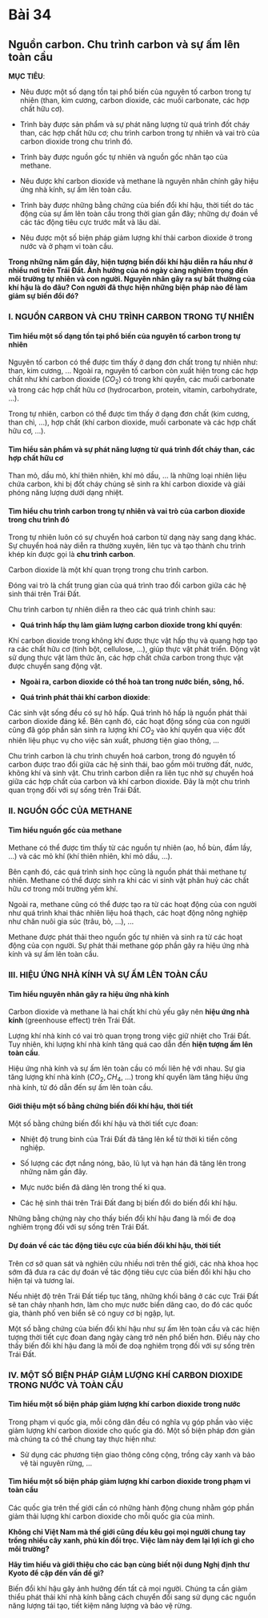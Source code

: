 # Bài 34
## Nguồn carbon. Chu trình carbon và sự ấm lên toàn cầu

**MỤC TIÊU**:

*   Nêu được một số dạng tồn tại phổ biến của nguyên tố carbon trong tự nhiên (than, kim cương, carbon dioxide, các muối carbonate, các hợp chất hữu cơ).

*   Trình bày được sản phẩm và sự phát năng lượng từ quá trình đốt cháy than, các hợp chất hữu cơ; chu trình carbon trong tự nhiên và vai trò của carbon dioxide trong chu trình đó.

*   Trình bày được nguồn gốc tự nhiên và nguồn gốc nhân tạo của methane.

*   Nêu được khí carbon dioxide và methane là nguyên nhân chính gây hiệu ứng nhà kính, sự ấm lên toàn cầu.

*   Trình bày được những bằng chứng của biến đổi khí hậu, thời tiết do tác động của sự ấm lên toàn cầu trong thời gian gần đây; những dự đoán về các tác động tiêu cực trước mắt và lâu dài.

*   Nêu được một số biện pháp giảm lượng khí thải carbon dioxide ở trong nước và ở phạm vi toàn cầu.

**Trong những năm gần đây, hiện tượng biến đổi khí hậu diễn ra hầu như ở nhiều nơi trên Trái Đất. Ảnh hưởng của nó ngày càng nghiêm trọng đến môi trường tự nhiên và con người. Nguyên nhân gây ra sự bất thường của khí hậu là do đâu? Con người đã thực hiện những biện pháp nào để làm giảm sự biến đổi đó?**

### I. NGUỒN CARBON VÀ CHU TRÌNH CARBON TRONG TỰ NHIÊN

#### Tìm hiểu một số dạng tồn tại phổ biến của nguyên tố carbon trong tự nhiên

Nguyên tố carbon có thể được tìm thấy ở dạng đơn chất trong tự nhiên như: than, kim cương, ... Ngoài ra, nguyên tố carbon còn xuất hiện trong các hợp chất như khí carbon dioxide ($CO_2$) có trong khí quyển, các muối carbonate và trong các hợp chất hữu cơ (hydrocarbon, protein, vitamin, carbohydrate, ...).

Trong tự nhiên, carbon có thể được tìm thấy ở dạng đơn chất (kim cương, than chì, ...), hợp chất (khí carbon dioxide, muối carbonate và các hợp chất hữu cơ, ...).

#### Tìm hiểu sản phẩm và sự phát năng lượng từ quá trình đốt cháy than, các hợp chất hữu cơ

Than mỏ, dầu mỏ, khí thiên nhiên, khí mỏ dầu, ... là những loại nhiên liệu chứa carbon, khi bị đốt cháy chúng sẽ sinh ra khí carbon dioxide và giải phóng năng lượng dưới dạng nhiệt.

#### Tìm hiểu chu trình carbon trong tự nhiên và vai trò của carbon dioxide trong chu trình đó

Trong tự nhiên luôn có sự chuyển hoá carbon từ dạng này sang dạng khác. Sự chuyển hoá này diễn ra thường xuyên, liên tục và tạo thành chu trình khép kín được gọi là **chu trình carbon**.

Carbon dioxide là một khí quan trọng trong chu trình carbon.

Đóng vai trò là chất trung gian của quá trình trao đổi carbon giữa các hệ sinh thái trên Trái Đất.

Chu trình carbon tự nhiên diễn ra theo các quá trình chính sau:

*   **Quá trình hấp thụ làm giảm lượng carbon dioxide trong khí quyển**:

Khí carbon dioxide trong không khí được thực vật hấp thụ và quang hợp tạo ra các chất hữu cơ (tinh bột, cellulose, ...), giúp thực vật phát triển. Động vật sử dụng thực vật làm thức ăn, các hợp chất chứa carbon trong thực vật được chuyển sang động vật.

*   **Ngoài ra, carbon dioxide có thể hoà tan trong nước biển, sông, hồ.**

*   **Quá trình phát thải khí carbon dioxide**:

Các sinh vật sống đều có sự hô hấp. Quá trình hô hấp là nguồn phát thải carbon dioxide đáng kể. Bên cạnh đó, các hoạt động sống của con người cũng đã góp phần sản sinh ra lượng khí $CO_2$ vào khí quyển qua việc đốt nhiên liệu phục vụ cho việc sản xuất, phương tiện giao thông, ...

Chu trình carbon là chu trình chuyển hoá carbon, trong đó nguyên tố carbon được trao đổi giữa các hệ sinh thái, bao gồm môi trường đất, nước, không khí và sinh vật. Chu trình carbon diễn ra liên tục nhờ sự chuyển hoá giữa các hợp chất của carbon và khí carbon dioxide. Đây là một chu trình quan trọng đối với sự sống trên Trái Đất.

### II. NGUỒN GỐC CỦA METHANE

#### Tìm hiểu nguồn gốc của methane

Methane có thể được tìm thấy từ các nguồn tự nhiên (ao, hồ bùn, đầm lầy, ...) và các mỏ khí (khí thiên nhiên, khí mỏ dầu, ...).

Bên cạnh đó, các quá trình sinh học cũng là nguồn phát thải methane tự nhiên. Methane có thể được sinh ra khi các vi sinh vật phân huỷ các chất hữu cơ trong môi trường yếm khí.

Ngoài ra, methane cũng có thể được tạo ra từ các hoạt động của con người như quá trình khai thác nhiên liệu hoá thạch, các hoạt động nông nghiệp như chăn nuôi gia súc (trâu, bò, ...), ...

Methane được phát thải theo nguồn gốc tự nhiên và sinh ra từ các hoạt động của con người. Sự phát thải methane góp phần gây ra hiệu ứng nhà kính và sự ấm lên toàn cầu.

### III. HIỆU ỨNG NHÀ KÍNH VÀ SỰ ẤM LÊN TOÀN CẦU

#### Tìm hiểu nguyên nhân gây ra hiệu ứng nhà kính

Carbon dioxide và methane là hai chất khí chủ yếu gây nên **hiệu ứng nhà kính** (greenhouse effect) trên Trái Đất.

Lượng khí nhà kính có vai trò quan trọng trong việc giữ nhiệt cho Trái Đất. Tuy nhiên, khi lượng khí nhà kính tăng quá cao dẫn đến **hiện tượng ấm lên toàn cầu**.

Hiệu ứng nhà kính và sự ấm lên toàn cầu có mối liên hệ với nhau. Sự gia tăng lượng khí nhà kính ($CO_2, CH_4$, ...) trong khí quyển làm tăng hiệu ứng nhà kính, từ đó dẫn đến sự ấm lên toàn cầu.

#### Giới thiệu một số bằng chứng biến đổi khí hậu, thời tiết

Một số bằng chứng biến đổi khí hậu và thời tiết cực đoan:

*   Nhiệt độ trung bình của Trái Đất đã tăng lên kể từ thời kì tiền công nghiệp.

*   Số lượng các đợt nắng nóng, bão, lũ lụt và hạn hán đã tăng lên trong những năm gần đây.

*   Mực nước biển đã dâng lên trong thế kỉ qua.

*   Các hệ sinh thái trên Trái Đất đang bị biến đổi do biến đổi khí hậu.

Những bằng chứng này cho thấy biến đổi khí hậu đang là mối đe doạ nghiêm trọng đối với sự sống trên Trái Đất.

#### Dự đoán về các tác động tiêu cực của biến đổi khí hậu, thời tiết

Trên cơ sở quan sát và nghiên cứu nhiều nơi trên thế giới, các nhà khoa học sớm đã đưa ra các dự đoán về tác động tiêu cực của biến đổi khí hậu cho hiện tại và tương lai.

Nếu nhiệt độ trên Trái Đất tiếp tục tăng, những khối băng ở các cực Trái Đất sẽ tan chảy nhanh hơn, làm cho mực nước biển dâng cao, do đó các quốc gia, thành phố ven biển sẽ có nguy cơ bị ngập, lụt.

Một số bằng chứng của biến đổi khí hậu như sự ấm lên toàn cầu và các hiện tượng thời tiết cực đoan đang ngày càng trở nên phổ biến hơn. Điều này cho thấy biến đổi khí hậu đang là mối đe doạ nghiêm trọng đối với sự sống trên Trái Đất.

### IV. MỘT SỐ BIỆN PHÁP GIẢM LƯỢNG KHÍ CARBON DIOXIDE TRONG NƯỚC VÀ TOÀN CẦU

#### Tìm hiểu một số biện pháp giảm lượng khí carbon dioxide trong nước

Trong phạm vi quốc gia, mỗi công dân đều có nghĩa vụ góp phần vào việc giảm lượng khí carbon dioxide cho quốc gia đó. Một số biện pháp đơn giản mà chúng ta có thể chung tay thực hiện như:

*   Sử dụng các phương tiện giao thông công cộng, trồng cây xanh và bảo vệ tài nguyên rừng, ...

#### Tìm hiểu một số biện pháp giảm lượng khí carbon dioxide trong phạm vi toàn cầu

Các quốc gia trên thế giới cần có những hành động chung nhằm góp phần giảm thải lượng khí carbon dioxide cho mỗi quốc gia của mình.

**Không chỉ Việt Nam mà thế giới cũng đều kêu gọi mọi người chung tay trồng nhiều cây xanh, phủ kín đồi trọc. Việc làm này đem lại lợi ích gì cho môi trường?**

**Hãy tìm hiểu và giới thiệu cho các bạn cùng biết nội dung Nghị định thư Kyoto để cập đến vấn đề gì?**

Biến đổi khí hậu gây ảnh hưởng đến tất cả mọi người. Chúng ta cần giảm thiểu phát thải khí nhà kính bằng cách chuyển đổi sang sử dụng các nguồn năng lượng tái tạo, tiết kiệm năng lượng và bảo vệ rừng.
